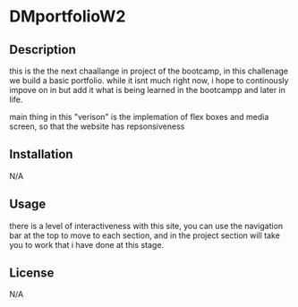 # DMportfolioW2

## Description
this is the the next chaallange in project of the bootcamp, in this challenage we build a basic portfolio. while it isnt much right now, i hope to continously impove on in but add it what is being learned in the bootcampp and later in life.

main thing in this "verison" is the implemation of flex boxes and media screen, so that the website has repsonsiveness

## Installation

N/A

## Usage

there is a level of interactiveness with this site, you can use the navigation bar at the top to move to each section, and in the project section will take you to work that i have done at this stage. 

## License

N/A
